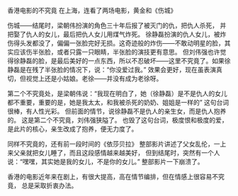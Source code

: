 香港电影的不究竟
在上海，连看了两场电影，黄金和《伤城》
 
   伤城——结尾时，梁朝伟扮演的角色三十年后报了被灭门的仇，把仇人杀死，
并把娶了仇人的女儿，最后把仇人女儿用煤气炸死。
   徐静磊扮演的仇人女儿，被炸伤得头发都没了，偏偏一张脸完好无损。这奇迹般的炸伤——不敢动明星的脸，其实应该伤半张脸，或者只露一只眼睛，半张脸的演技更有意思。
  但刘伟强也许觉得徐静磊的脸，是最后美好的一点东西，所以不忍破坏——这里不究竟了。如果徐静磊是在残了半张脸的情况下，说：“你没爱过我。”
   效果会更好，现在虽表演真切，但视觉上还是小姑娘。老徐——并没有成为老徐呀。
 
  第二个不究竟处，是梁朝伟说：“我现在明白了，她（徐静磊）是不是仇人的女儿都不重要，重要的是，她是我太太，和我被杀死的奶奶、姐姐是一样的”
   这句台词很棒，有人性光彩。
   但前面的情节，说徐静磊不是仇人的亲生女，而是仇人抱养的。
   这是第二个不究竟，刘伟强狭隘了。
   也毁了这句台词，极度恨和极度的爱，是此片的核心，亲生改成了抱养，便无力度了。
 
 
   同样不究竟的，还有前一段时间的《依莎贝拉》
   整部影片讲述了父女乱伦，一上来父亲就把女儿睡了，而且这段感情越来越美好，
 但到结尾时，突然有一个人说：“嘿嘿，其实她是我的女儿，不是你的女儿。”
   整部影片一下崩溃了。
 
 
   香港的电影近年来在剧上，有很大提高，高在情节编排，但在情感上很容易不究竟，
总是采取折衷办法。
 
 
